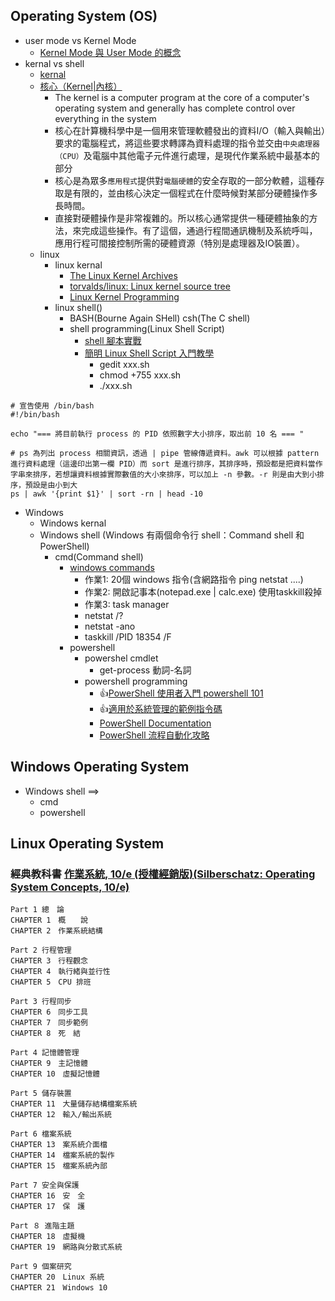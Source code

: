 ## Operating System (OS)
- user mode vs Kernel Mode
  - [Kernel Mode 與 User Mode 的概念](https://medicineyeh.wordpress.com/2015/02/10/kernel-mode-%E8%88%87-user-mode-%E7%9A%84%E6%A6%82%E5%BF%B5/)
- kernal vs shell
  - [kernal](https://en.wikipedia.org/wiki/Kernel_(operating_system)#:~:text=The%20kernel%20is%20a%20computer,between%20hardware%20and%20software%20components.)
  - [核心（Kernel|內核）](https://zh.wikipedia.org/wiki/%E5%86%85%E6%A0%B8)
    - The kernel is a computer program at the core of a computer's operating system and generally has complete control over everything in the system
    - 核心在計算機科學中是一個用來管理軟體發出的資料I/O（輸入與輸出）要求的電腦程式，將這些要求轉譯為資料處理的指令並交由`中央處理器（CPU）`及電腦中其他電子元件進行處理，是現代作業系統中最基本的部分
    - 核心是為眾多`應用程式`提供對`電腦硬體`的安全存取的一部分軟體，這種存取是有限的，並由核心決定一個程式在什麼時候對某部分硬體操作多長時間。
    - 直接對硬體操作是非常複雜的。所以核心通常提供一種硬體抽象的方法，來完成這些操作。有了這個，通過行程間通訊機制及系統呼叫，應用行程可間接控制所需的硬體資源（特別是處理器及IO裝置）。
  - linux 
    - linux kernal
      - [The Linux Kernel Archives](https://www.kernel.org/)
      - [torvalds/linux: Linux kernel source tree](https://github.com/torvalds/linux)
      - [Linux Kernel Programming](https://www.tenlong.com.tw/products/9781789953435?list_name=srh)
    - linux shell()
      - BASH(Bourne Again SHell) csh(The C shell)
      - shell programming(Linux Shell Script)
        - [shell 腳本實戰](https://www.tenlong.com.tw/products/9787115506887?list_name=srh)
        - [簡明 Linux Shell Script 入門教學](https://blog.techbridge.cc/2019/11/15/linux-shell-script-tutorial/)
          - gedit xxx.sh
          - chmod +755 xxx.sh
          - ./xxx.sh 
```
# 宣告使用 /bin/bash
#!/bin/bash

echo "=== 將目前執行 process 的 PID 依照數字大小排序，取出前 10 名 === "

# ps 為列出 process 相關資訊，透過 | pipe 管線傳遞資料。awk 可以根據 pattern 進行資料處理（這邊印出第一欄 PID）而 sort 是進行排序，其排序時，預設都是把資料當作字串來排序，若想讓資料根據實際數值的大小來排序，可以加上 -n 參數。-r 則是由大到小排序，預設是由小到大
ps | awk '{print $1}' | sort -rn | head -10
```
  - Windows
    - Windows kernal
    - Windows shell (Windows 有兩個命令行 shell：Command shell 和PowerShell)
      - cmd(Command shell)
        - [windows commands](https://learn.microsoft.com/en-us/windows-server/administration/windows-commands/windows-commands) 
          - 作業1: 20個 windows 指令(含網路指令 ping netstat ....)
          - 作業2: 開啟記事本(notepad.exe | calc.exe)  使用taskkill殺掉
          - 作業3: task manager 
          - netstat /?
          - netstat -ano
          - taskkill /PID 18354 /F 
        - powershell
          - powershel cmdlet 
            - get-process  動詞-名詞
          - powershell programming
            - 👍[PowerShell 使用者入門 powershell 101](https://learn.microsoft.com/zh-tw/powershell/scripting/learn/ps101/01-getting-started?view=powershell-7.2)
            - 👍[適用於系統管理的範例指令碼](https://learn.microsoft.com/zh-tw/powershell/scripting/samples/sample-scripts-for-administration?view=powershell-7.2)
            - [PowerShell Documentation](https://learn.microsoft.com/en-us/powershell/)
            - [PowerShell 流程自動化攻略](https://www.tenlong.com.tw/products/9789865026677?list_name=srh) 
## Windows Operating System 
- Windows shell ==> 
  - cmd
  - powershell

## Linux Operating System 

### 經典教科書 [作業系統, 10/e (授權經銷版)(Silberschatz: Operating System Concepts, 10/e)](https://www.tenlong.com.tw/products/9789865522506?list_name=srh)
```
Part 1 總　論
CHAPTER 1　概　　說
CHAPTER 2　作業系統結構

Part 2 行程管理
CHAPTER 3　行程觀念
CHAPTER 4　執行緒與並行性
CHAPTER 5　CPU 排班

Part 3 行程同步
CHAPTER 6　同步工具
CHAPTER 7　同步範例
CHAPTER 8　死　結

Part 4 記憶體管理
CHAPTER 9　主記憶體
CHAPTER 10　虛擬記憶體

Part 5 儲存裝置
CHAPTER 11　大量儲存結構檔案系統
CHAPTER 12　輸入/輸出系統

Part 6 檔案系統
CHAPTER 13　案系統介面檔
CHAPTER 14　檔案系統的製作
CHAPTER 15　檔案系統內部

Part 7 安全與保護
CHAPTER 16　安　全
CHAPTER 17　保　護

Part ８ 進階主題
CHAPTER 18　虛擬機
CHAPTER 19　網路與分散式系統

Part 9 個案研究
CHAPTER 20　Linux 系統
CHAPTER 21　Windows 10
```
